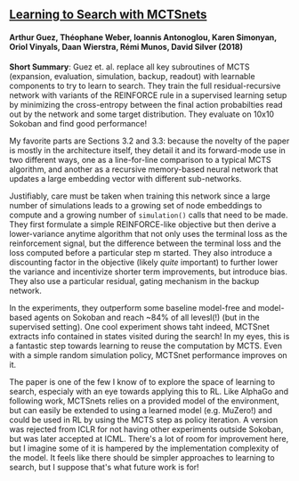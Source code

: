 ## [Learning to Search with MCTSnets](https://arxiv.org/abs/1802.04697)
#### Arthur Guez, Théophane Weber, Ioannis Antonoglou, Karen Simonyan, Oriol Vinyals, Daan Wierstra, Rémi Munos, David Silver (2018)

**Short Summary**: Guez et. al. replace all key subroutines of MCTS (expansion, evaluation, simulation, backup, readout) with learnable components to try to learn to search. They train the full residual-recursive network with variants of the REINFORCE rule in a supervised learning setup by minimizing the cross-entropy between the final action probabilties read out by the network and some target distribution. They evaluate on 10x10 Sokoban and find good performance!

My favorite parts are Sections 3.2 and 3.3: because the novelty of the paper is mostly in the architecture itself, they detail it and its forward-mode use in two different ways, one as a line-for-line comparison to a typical MCTS algorithm, and another as a recursive memory-based neural network that updates a large embedding vector with different sub-networks. 

Justifiably, care must be taken when training this network since a large number of simulations leads to a growing set of node embeddings to compute and a growing number of `simulation()` calls that need to be made. They first formulate a simple REINFORCE-like objective but then derive a lower-variance anytime algorithm that not only uses the terminal loss as the reinforcement signal, but the difference between the terminal loss and the loss computed before a particular step m started. They also introduce a discounting factor in the objective (likely *quite* important) to further lower the variance and incentivize shorter term improvements, but introduce bias. They also use a particular residual, gating mechanism in the backup network. 

In the experiments, they outperform some baseline model-free and model-based agents on Sokoban and reach ~84% of all levesl(!) (but in the supervised setting). One cool experiment shows taht indeed, MCTSnet extracts info contained in states visited during the search! In my eyes, this is a fantastic step towards learning to reuse the computation by MCTS. Even with a simple random simulation policy, MCTSnet performance improves on it. 

The paper is one of the few I know of to explore the space of learning to search, especialy with an eye towards applying this to RL. Like AlphaGo and following work, MCTSnets relies on a provided model of the environment, but can easily be extended to using a learned model (e.g. MuZero!) and could be used in RL by using the MCTS step as policy iteration. A version was rejected from ICLR for not having other experiments outside Sokoban, but was later accepted at ICML. There's a lot of room for improvement here, but I imagine some of it is hampered by the implementation complexity of the model. It feels like there should be simpler approaches to learning to search, but I suppose that's what future work is for! 
